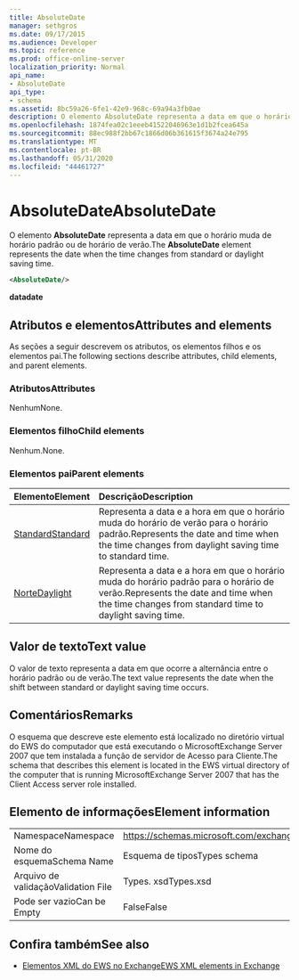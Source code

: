 ```yaml
---
title: AbsoluteDate
manager: sethgros
ms.date: 09/17/2015
ms.audience: Developer
ms.topic: reference
ms.prod: office-online-server
localization_priority: Normal
api_name:
- AbsoluteDate
api_type:
- schema
ms.assetid: 8bc59a26-6fe1-42e9-968c-69a94a3fb0ae
description: O elemento AbsoluteDate representa a data em que o horário muda de horário padrão ou de horário de verão.
ms.openlocfilehash: 1874fea02c1eeeb41522046963e1d1b2fcea645a
ms.sourcegitcommit: 88ec988f2bb67c1866d06b361615f3674a24e795
ms.translationtype: MT
ms.contentlocale: pt-BR
ms.lasthandoff: 05/31/2020
ms.locfileid: "44461727"
---
```

# <a name="absolutedate"></a><span data-ttu-id="b1ec7-103">AbsoluteDate</span><span class="sxs-lookup"><span data-stu-id="b1ec7-103">AbsoluteDate</span></span>

<span data-ttu-id="b1ec7-104">O elemento **AbsoluteDate** representa a data em que o horário muda de horário padrão ou de horário de verão.</span><span class="sxs-lookup"><span data-stu-id="b1ec7-104">The **AbsoluteDate** element represents the date when the time changes from standard or daylight saving time.</span></span> 
  
```xml
<AbsoluteDate/>
```

<span data-ttu-id="b1ec7-105">**data**</span><span class="sxs-lookup"><span data-stu-id="b1ec7-105">**date**</span></span>

## <a name="attributes-and-elements"></a><span data-ttu-id="b1ec7-106">Atributos e elementos</span><span class="sxs-lookup"><span data-stu-id="b1ec7-106">Attributes and elements</span></span>

<span data-ttu-id="b1ec7-107">As seções a seguir descrevem os atributos, os elementos filhos e os elementos pai.</span><span class="sxs-lookup"><span data-stu-id="b1ec7-107">The following sections describe attributes, child elements, and parent elements.</span></span>
  
### <a name="attributes"></a><span data-ttu-id="b1ec7-108">Atributos</span><span class="sxs-lookup"><span data-stu-id="b1ec7-108">Attributes</span></span>

<span data-ttu-id="b1ec7-109">Nenhum</span><span class="sxs-lookup"><span data-stu-id="b1ec7-109">None.</span></span>
  
### <a name="child-elements"></a><span data-ttu-id="b1ec7-110">Elementos filho</span><span class="sxs-lookup"><span data-stu-id="b1ec7-110">Child elements</span></span>

<span data-ttu-id="b1ec7-111">Nenhum.</span><span class="sxs-lookup"><span data-stu-id="b1ec7-111">None.</span></span>
  
### <a name="parent-elements"></a><span data-ttu-id="b1ec7-112">Elementos pai</span><span class="sxs-lookup"><span data-stu-id="b1ec7-112">Parent elements</span></span>

|<span data-ttu-id="b1ec7-113">**Elemento**</span><span class="sxs-lookup"><span data-stu-id="b1ec7-113">**Element**</span></span>|<span data-ttu-id="b1ec7-114">**Descrição**</span><span class="sxs-lookup"><span data-stu-id="b1ec7-114">**Description**</span></span>|
|:-----|:-----|
|[<span data-ttu-id="b1ec7-115">Standard</span><span class="sxs-lookup"><span data-stu-id="b1ec7-115">Standard</span></span>](standard.md) <br/> |<span data-ttu-id="b1ec7-116">Representa a data e a hora em que o horário muda do horário de verão para o horário padrão.</span><span class="sxs-lookup"><span data-stu-id="b1ec7-116">Represents the date and time when the time changes from daylight saving time to standard time.</span></span>  <br/> |
|[<span data-ttu-id="b1ec7-117">Norte</span><span class="sxs-lookup"><span data-stu-id="b1ec7-117">Daylight</span></span>](daylight.md) <br/> |<span data-ttu-id="b1ec7-118">Representa a data e a hora em que o horário muda do horário padrão para o horário de verão.</span><span class="sxs-lookup"><span data-stu-id="b1ec7-118">Represents the date and time when the time changes from standard time to daylight saving time.</span></span>  <br/> |
   
## <a name="text-value"></a><span data-ttu-id="b1ec7-119">Valor de texto</span><span class="sxs-lookup"><span data-stu-id="b1ec7-119">Text value</span></span>

<span data-ttu-id="b1ec7-120">O valor de texto representa a data em que ocorre a alternância entre o horário padrão ou de verão.</span><span class="sxs-lookup"><span data-stu-id="b1ec7-120">The text value represents the date when the shift between standard or daylight saving time occurs.</span></span>
  
## <a name="remarks"></a><span data-ttu-id="b1ec7-121">Comentários</span><span class="sxs-lookup"><span data-stu-id="b1ec7-121">Remarks</span></span>

<span data-ttu-id="b1ec7-122">O esquema que descreve este elemento está localizado no diretório virtual do EWS do computador que está executando o MicrosoftExchange Server 2007 que tem instalada a função de servidor de Acesso para Cliente.</span><span class="sxs-lookup"><span data-stu-id="b1ec7-122">The schema that describes this element is located in the EWS virtual directory of the computer that is running MicrosoftExchange Server 2007 that has the Client Access server role installed.</span></span>
  
## <a name="element-information"></a><span data-ttu-id="b1ec7-123">Elemento de informações</span><span class="sxs-lookup"><span data-stu-id="b1ec7-123">Element information</span></span>

|||
|:-----|:-----|
|<span data-ttu-id="b1ec7-124">Namespace</span><span class="sxs-lookup"><span data-stu-id="b1ec7-124">Namespace</span></span>  <br/> |https://schemas.microsoft.com/exchange/services/2006/types  <br/> |
|<span data-ttu-id="b1ec7-125">Nome do esquema</span><span class="sxs-lookup"><span data-stu-id="b1ec7-125">Schema Name</span></span>  <br/> |<span data-ttu-id="b1ec7-126">Esquema de tipos</span><span class="sxs-lookup"><span data-stu-id="b1ec7-126">Types schema</span></span>  <br/> |
|<span data-ttu-id="b1ec7-127">Arquivo de validação</span><span class="sxs-lookup"><span data-stu-id="b1ec7-127">Validation File</span></span>  <br/> |<span data-ttu-id="b1ec7-128">Types. xsd</span><span class="sxs-lookup"><span data-stu-id="b1ec7-128">Types.xsd</span></span>  <br/> |
|<span data-ttu-id="b1ec7-129">Pode ser vazio</span><span class="sxs-lookup"><span data-stu-id="b1ec7-129">Can be Empty</span></span>  <br/> |<span data-ttu-id="b1ec7-130">False</span><span class="sxs-lookup"><span data-stu-id="b1ec7-130">False</span></span>  <br/> |
   
## <a name="see-also"></a><span data-ttu-id="b1ec7-131">Confira também</span><span class="sxs-lookup"><span data-stu-id="b1ec7-131">See also</span></span>

- [<span data-ttu-id="b1ec7-132">Elementos XML do EWS no Exchange</span><span class="sxs-lookup"><span data-stu-id="b1ec7-132">EWS XML elements in Exchange</span></span>](ews-xml-elements-in-exchange.md)




